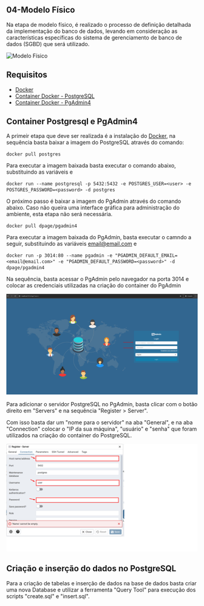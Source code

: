 ## 04-Modelo Físico

Na etapa de modelo físico, é realizado o processo de definição detalhada da implementação do banco de dados, levando em consideração as características específicas do sistema de gerenciamento de banco de dados (SGBD) que será utilizado.

![Modelo Físico](https://github.com/Fredon99/PUCRS_Memorial/blob/main/09-BancoRelacional/05-ModeloFisico/Modelagem%20de%20dados%20-%20Modelo%20f%C3%ADsico.png)

## Requisitos

- [Docker](https://www.docker.com/)
- [Container Docker - PostgreSQL](https://hub.docker.com/_/postgres)
- [Container Docker - PgAdmin4](https://www.pgadmin.org/download/)

## Container Postgresql e PgAdmin4

A primeir etapa que deve ser realizada é a instalação do [Docker](https://www.docker.com/), na sequência basta baixar a imagem do PostgreSQL através do comando:

```
docker pull postgres
```

Para executar a imagem baixada basta executar o comando abaixo, substituindo as variáveis <user> e <password>

```
docker run --name postgresql -p 5432:5432 -e POSTGRES_USER=<user> -e POSTGRES_PASSWORD=<password> -d postgres
```

O próximo passo é baixar a imagem do PgAdmin através do comando abaixo. Caso não queira uma interface gráfica para administração do ambiente, esta etapa não será necessária.

```
docker pull dpage/pgadmin4
```

Para executar a imagem baixada do PgAdmin, basta executar o camndo a seguir, substituindo as variáveis <email@email.com> e <password>

```
docker run -p 3014:80 --name pgadmin -e "PGADMIN_DEFAULT_EMAIL=<email@email.com>" -e "PGADMIN_DEFAULT_PASSWORD=<password>" -d dpage/pgadmin4
```

Na sequência, basta acessar o PgAdmin pelo navegador na porta 3014 e colocar as credenciais utilizadas na criação do container do PgAdmin

![PgAdmin - Login](https://github.com/Fredon99/PUCRS_Memorial/blob/main/09-BancoRelacional/05-ModeloFisico/PgAdmin-Login.png)

Para adicionar o servidor PostgreSQL no PgAdmin, basta clicar com o botão direito em "Servers" e na sequência "Register > Server". 

Com isso basta dar um "nome para o servidor" na aba "General", e na aba "Connection" colocar o "IP da sua máquina", "usuário" e "senha" que foram utilizados na criação do container do PostgreSQL.

![PgAdmin - Server](https://github.com/Fredon99/PUCRS_Memorial/blob/main/09-BancoRelacional/05-ModeloFisico/PgAdmin-Server.png)

## Criação e inserção do dados no PostgreSQL

Para a criação de tabelas e inserção de dados na base de dados basta criar uma nova Database e utilizar a ferramenta "Query Tool" para execução dos scripts "create.sql" e "insert.sql".